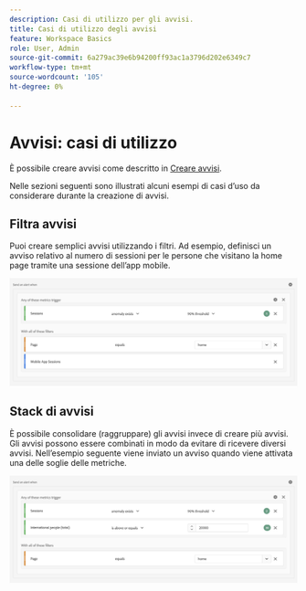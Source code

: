 ```yaml
---
description: Casi di utilizzo per gli avvisi.
title: Casi di utilizzo degli avvisi
feature: Workspace Basics
role: User, Admin
source-git-commit: 6a279ac39e6b94200ff93ac1a3796d202e6349c7
workflow-type: tm+mt
source-wordcount: '105'
ht-degree: 0%

---
```


# Avvisi: casi di utilizzo

È possibile creare avvisi come descritto in [Creare avvisi](/help/components/c-intelligent-alerts/alert-builder.md).

Nelle sezioni seguenti sono illustrati alcuni esempi di casi d’uso da considerare durante la creazione di avvisi.

## Filtra avvisi

Puoi creare semplici avvisi utilizzando i filtri. Ad esempio, definisci un avviso relativo al numero di sessioni per le persone che visitano la home page tramite una sessione dell’app mobile.

<!-- 

Update screenshots for better readability.

 -->

![](assets/alerts-example1.png)



## Stack di avvisi

È possibile consolidare (raggruppare) gli avvisi invece di creare più avvisi. Gli avvisi possono essere combinati in modo da evitare di ricevere diversi avvisi. Nell’esempio seguente viene inviato un avviso quando viene attivata una delle soglie delle metriche.

![](assets/alerts-example2.png)
